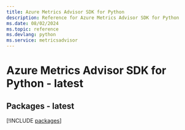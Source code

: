 ```yaml
---
title: Azure Metrics Advisor SDK for Python
description: Reference for Azure Metrics Advisor SDK for Python
ms.date: 08/02/2024
ms.topic: reference
ms.devlang: python
ms.service: metricsadvisor
---
```

# Azure Metrics Advisor SDK for Python - latest
## Packages - latest
[!INCLUDE [packages](metrics-advisor-index.md)]